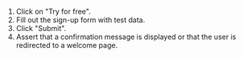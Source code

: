1. Click on "Try for free".
2. Fill out the sign-up form with test data.
3. Click "Submit".
4. Assert that a confirmation message is displayed or that the user is redirected to a welcome page.